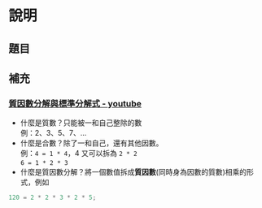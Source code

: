 # 說明
## 題目
## 補充
### [質因數分解與標準分解式 - youtube](https://www.youtube.com/watch?v=9iSA4kzdTOo)
- 什麼是質數？只能被一和自己整除的數<br>
  例：2、3、5、7、...
- 什麼是合數？除了一和自己，還有其他因數。<br>
  例：`4 = 1 * 4`，4 又可以拆為 `2 * 2`<br>
`6 = 1 * 2 * 3`
- 什麼是質因數分解？將一個數值拆成**質因數**(同時身為因數的質數)相乘的形式，例如
```js
120 = 2 * 2 * 3 * 2 * 5;
```